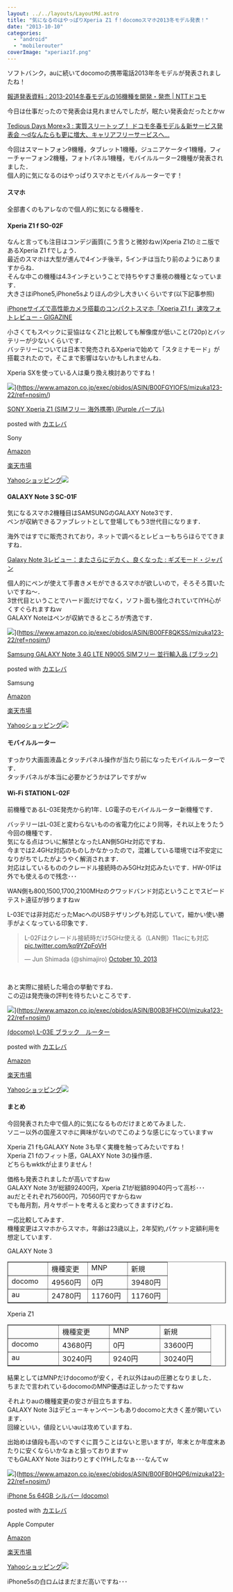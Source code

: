 ```yaml
---
layout: ../../layouts/LayoutMd.astro
title: "気になるのはやっぱりXperia Z1 f！docomoスマホ2013冬モデル発表！"
date: "2013-10-10"
categories: 
  - "android"
  - "mobilerouter"
coverImage: "xperiaz1f.png"
---
```


ソフトバンク，auに続いてdocomoの携帯電話2013年冬モデルが発表されましたね！

[報道発表資料 : 2013-2014冬春モデルの16機種を開発・発売 | NTTドコモ](http://www.nttdocomo.co.jp/info/news_release/2013/10/10_00.html)

今日は仕事だったので発表会は見れませんでしたが，眠たい発表会だったとかｗ

[Tedious Days More×3 : 実質スリートップ！ ドコモ冬春モデル＆新サービス発表会 ～dなんたらも更に増大、キャリアフリーサービスへ…](http://blog.double-h.com/archives/51915231.html)

今回はスマートフォン9機種，タブレット1機種，ジュニアケータイ1機種，フィーチャーフォン2機種，フォトパネル1機種，モバイルルーター2機種が発表されました．  
個人的に気になるのはやっぱりスマホとモバイルルーターです！

#### スマホ

全部書くのもアレなので個人的に気になる機種を．

#### Xperia Z1 f SO-02F

なんと言っても注目はコンデジ画質(こう言うと微妙ねｗ)Xperia Z1のミニ版であるXperia Z1 fでしょう．  
最近のスマホは大型が進んで4インチ後半，5インチは当たり前のようにありますからね．  
そんな中この機種は4.3インチということで持ちやすさ重視の機種となっています．  
大きさはiPhone5,iPhone5sよりほんの少し大きいくらいです(以下記事参照)

[iPhoneサイズで高性能カメラ搭載のコンパクトスマホ「Xperia Z1 f」速攻フォトレビュー - GIGAZINE](http://gigazine.net/news/20131010-docomo-xperia-z1-f/)

小さくてもスペックに妥協はなくZ1と比較しても解像度が低いこと(720p)とバッテリーが少ないくらいです．  
バッテリーについては日本で発売されるXperiaで始めて「スタミナモード」が搭載されたので，そこまで影響はないかもしれませんね．

Xperia SXを使っている人は乗り換え検討ありですね！

![](/archive/images/41X%2B4wAxjML._SL160_.jpg)](https://www.amazon.co.jp/exec/obidos/ASIN/B00FGYIOFS/mizuka123-22/ref=nosim/)

[SONY Xperia Z1 (SIMフリー 海外携帯) (Purple パープル)](https://www.amazon.co.jp/exec/obidos/ASIN/B00FGYIOFS/mizuka123-22/ref=nosim/)

posted with [カエレバ](http://kaereba.com)

Sony

[Amazon](http://www.amazon.co.jp/gp/search?keywords=SONY%20Xperia%20Z1&__mk_ja_JP=%83J%83%5E%83J%83i&tag=mizuka123-22 "アマゾン")

[楽天市場](http://hb.afl.rakuten.co.jp/hgc/032b53ee.4b34c5ee.0f4a541e.f440145e/?pc=http%3A%2F%2Fsearch.rakuten.co.jp%2Fsearch%2Fmall%2FSONY%2520Xperia%2520Z1%2F-%2Ff.1-p.1-s.1-sf.0-st.A-v.2%3Fx%3D0%26scid%3Daf_ich_link_urltxt%26m%3Dhttp%3A%2F%2Fm.rakuten.co.jp%2F "楽天市場")

[Yahooショッピング![](//ad.jp.ap.valuecommerce.com/servlet/gifbanner?sid=3066752&pid=881990642)](//ck.jp.ap.valuecommerce.com/servlet/referral?sid=3066752&pid=881990642&vc_url=http%3A%2F%2Fshopping.search.yahoo.co.jp%2Fsearch%3FuIv%3Don%26ei%3DUTF-8%26tab_ex%3Dcommerce%26slider%3D0%26va%3DSONY%2520Xperia%2520Z1 "Yahooショッピング")

#### GALAXY Note 3 SC-01F

気になるスマホ2機種目はSAMSUNGのGALAXY Note3です．  
ペンが収納できるファブレットとして登場してもう3世代目になります．

海外ではすでに販売されており，ネットで調べるとレビューもちらほらでてきますね．

[Galaxy Note 3レビュー：またさらにデカく、良くなった : ギズモード・ジャパン](http://www.gizmodo.jp/2013/10/galaxy_note_3_2.html)

個人的にペンが使えて手書きメモができるスマホが欲しいので，そろそろ買いたいですね～．  
3世代目ということでハード面だけでなく，ソフト面も強化されていてIYH心がくすぐられますねｗ  
GALAXY Noteはペンが収納できるところが秀逸です．

![](/archive/images/31hGNBSTJKL._SL160_.jpg)](https://www.amazon.co.jp/exec/obidos/ASIN/B00FF8QKSS/mizuka123-22/ref=nosim/)

[Samsung GALAXY Note 3 4G LTE N9005 SIMフリー 並行輸入品 (ブラック)](https://www.amazon.co.jp/exec/obidos/ASIN/B00FF8QKSS/mizuka123-22/ref=nosim/)

posted with [カエレバ](http://kaereba.com)

Samsung

[Amazon](http://www.amazon.co.jp/gp/search?keywords=N9005&__mk_ja_JP=%83J%83%5E%83J%83i&tag=mizuka123-22 "アマゾン")

[楽天市場](http://hb.afl.rakuten.co.jp/hgc/032b53ee.4b34c5ee.0f4a541e.f440145e/?pc=http%3A%2F%2Fsearch.rakuten.co.jp%2Fsearch%2Fmall%2FN9005%2F-%2Ff.1-p.1-s.1-sf.0-st.A-v.2%3Fx%3D0%26scid%3Daf_ich_link_urltxt%26m%3Dhttp%3A%2F%2Fm.rakuten.co.jp%2F "楽天市場")

[Yahooショッピング![](//ad.jp.ap.valuecommerce.com/servlet/gifbanner?sid=3066752&pid=881990642)](//ck.jp.ap.valuecommerce.com/servlet/referral?sid=3066752&pid=881990642&vc_url=http%3A%2F%2Fshopping.search.yahoo.co.jp%2Fsearch%3FuIv%3Don%26ei%3DUTF-8%26tab_ex%3Dcommerce%26slider%3D0%26va%3DN9005 "Yahooショッピング")

#### モバイルルーター

すっかり大画面液晶とタッチパネル操作が当たり前になったモバイルルーターです．  
タッチパネルが本当に必要かどうかはアレですがｗ

#### Wi-Fi STATION L-02F

前機種であるL-03E発売から約1年．LG電子のモバイルルーター新機種です．

バッテリーはL-03Eと変わらないものの省電力化により同等，それ以上をうたう今回の機種です．  
気になる点はついに解禁となったLAN側5GHz対応ですね．  
今までは2.4GHz対応のものしかなかったので，混雑している環境では不安定になりがちでしたがようやく解消されます．  
対応はしているもののクレードル接続時のみ5GHz対応みたいです．HW-01Fは外でも使えるので残念･･･

WAN側も800,1500,1700,2100MHzのクワッドバンド対応ということでスピードテスト遠征が捗りますねｗ

L-03Eでは非対応だったMacへのUSBテザリングも対応していて，細かい使い勝手がよくなっている印象です．

<blockquote class="twitter-tweet"><p>L-02Fはクレードル接続時だけ5GHz使える（LAN側）11acにも対応 <a href="http://t.co/kq9YZpFoVH">pic.twitter.com/kq9YZpFoVH</a></p><p>— Jun Shimada (@shimajiro) <a href="https://twitter.com/shimajiro/statuses/388136018542485504">October 10, 2013</a></p></blockquote>
<script charset="utf-8" type="text/javascript" src="//platform.twitter.com/widgets.js" async></script>

 

<script charset="utf-8" type="text/javascript" src="//platform.twitter.com/widgets.js" async></script>

あと実際に接続した場合の挙動ですね．  
この辺は発売後の評判を待ちたいところです．

![](/archive/images/31-W6cZkaaL._SL160_.jpg)](https://www.amazon.co.jp/exec/obidos/ASIN/B00B3FHCOI/mizuka123-22/ref=nosim/)

[(docomo) L-03E ブラック　ルーター](https://www.amazon.co.jp/exec/obidos/ASIN/B00B3FHCOI/mizuka123-22/ref=nosim/)

posted with [カエレバ](http://kaereba.com)

[Amazon](http://www.amazon.co.jp/gp/search?keywords=L-03E&__mk_ja_JP=%83J%83%5E%83J%83i&tag=mizuka123-22 "アマゾン")

[楽天市場](http://hb.afl.rakuten.co.jp/hgc/032b53ee.4b34c5ee.0f4a541e.f440145e/?pc=http%3A%2F%2Fsearch.rakuten.co.jp%2Fsearch%2Fmall%2FL-03E%2F-%2Ff.1-p.1-s.1-sf.0-st.A-v.2%3Fx%3D0%26scid%3Daf_ich_link_urltxt%26m%3Dhttp%3A%2F%2Fm.rakuten.co.jp%2F "楽天市場")

[Yahooショッピング![](//ad.jp.ap.valuecommerce.com/servlet/gifbanner?sid=3066752&pid=881990642)](//ck.jp.ap.valuecommerce.com/servlet/referral?sid=3066752&pid=881990642&vc_url=http%3A%2F%2Fshopping.search.yahoo.co.jp%2Fsearch%3FuIv%3Don%26ei%3DUTF-8%26tab_ex%3Dcommerce%26slider%3D0%26va%3DL-03E "Yahooショッピング")

#### まとめ

今回発表された中で個人的に気になるものだけまとめてみました．  
ソニー以外の国産スマホに興味がないのでこのような感じになっていますｗ

Xperia Z1 fもGALAXY Note 3も早く実機を触ってみたいですね！  
Xperia Z1 fのフィット感，GALAXY Note 3の操作感．  
どちらもwktkが止まりません！

価格も発表されましたが高いですねｗ  
GALAXY Note 3が総額92400円，Xperia Z1が総額89040円って高杉･･･  
auだとそれぞれ75600円，70560円ですからねｗ  
でも毎月割，月々サポートを考えると変わってきますけどね．

一応比較してみます．  
機種変更はスマホからスマホ，年齢は23歳以上，2年契約,パケット定額利用を想定しています．

GALAXY Note 3

<table width="300" border="1" cellspacing="0" cellpadding="2"><tbody><tr><td valign="top" width="75"></td><td valign="top" width="75">機種変更</td><td valign="top" width="75">MNP</td><td valign="top" width="75">新規</td></tr><tr><td valign="top" width="75">docomo</td><td valign="top" width="75">49560円</td><td valign="top" width="75">0円</td><td valign="top" width="75">39480円</td></tr><tr><td valign="top" width="75">au</td><td valign="top" width="75">24780円</td><td valign="top" width="75">11760円</td><td valign="top" width="75">11760円</td></tr></tbody></table>

Xperia Z1

<table width="300" border="1" cellspacing="0" cellpadding="2"><tbody><tr><td valign="top" width="75"></td><td valign="top" width="75">機種変更</td><td valign="top" width="75">MNP</td><td valign="top" width="75">新規</td></tr><tr><td valign="top" width="100">docomo</td><td valign="top" width="100">43680円</td><td valign="top" width="100">0円</td><td valign="top" width="100">33600円</td></tr><tr><td valign="top" width="75">au</td><td valign="top" width="75">30240円</td><td valign="top" width="75">9240円</td><td valign="top" width="75">30240円</td></tr></tbody></table>

結果としてはMNPだけdocomoが安く，それ以外はauの圧勝となりました．  
ちまたで言われているdocomoのMNP優遇は正しかったですねｗ

それよりauの機種変更の安さが目立ちますね．  
GALAXY Note 3はデビューキャンペーンもありdocomoと大きく差が開いています．  
回線といい，値段といいauは攻めていますね．

出始めは値段も高いのですぐに買うことはないと思いますが，年末とか年度末あたりに安くならいかなぁと狙っておりますｗ  
でもGALAXY Note 3はわりとすぐIYHしたなぁ･･･なんてｗ

![](/archive/images/31Fgv6IQqXL._SL160_.jpg)](https://www.amazon.co.jp/exec/obidos/ASIN/B00FB0HQP6/mizuka123-22/ref=nosim/)

[iPhone 5s 64GB シルバー (docomo)](https://www.amazon.co.jp/exec/obidos/ASIN/B00FB0HQP6/mizuka123-22/ref=nosim/)

posted with [カエレバ](http://kaereba.com)

Apple Computer

[Amazon](http://www.amazon.co.jp/gp/search?keywords=iPhone%205s%2064GB&__mk_ja_JP=%83J%83%5E%83J%83i&tag=mizuka123-22 "アマゾン")

[楽天市場](http://hb.afl.rakuten.co.jp/hgc/032b53ee.4b34c5ee.0f4a541e.f440145e/?pc=http%3A%2F%2Fsearch.rakuten.co.jp%2Fsearch%2Fmall%2FiPhone%25205s%252064GB%2F-%2Ff.1-p.1-s.1-sf.0-st.A-v.2%3Fx%3D0%26scid%3Daf_ich_link_urltxt%26m%3Dhttp%3A%2F%2Fm.rakuten.co.jp%2F "楽天市場")

[Yahooショッピング![](//ad.jp.ap.valuecommerce.com/servlet/gifbanner?sid=3066752&pid=881990642)](//ck.jp.ap.valuecommerce.com/servlet/referral?sid=3066752&pid=881990642&vc_url=http%3A%2F%2Fshopping.search.yahoo.co.jp%2Fsearch%3FuIv%3Don%26ei%3DUTF-8%26tab_ex%3Dcommerce%26slider%3D0%26va%3DiPhone%25205s%252064GB "Yahooショッピング")

iPhone5sの白ロムはまだまだ高いですね･･･
